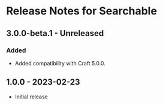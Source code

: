 # Release Notes for Searchable

## 3.0.0-beta.1 - Unreleased

### Added

- Added compatibility with Craft 5.0.0.

## 1.0.0 - 2023-02-23

- Initial release
